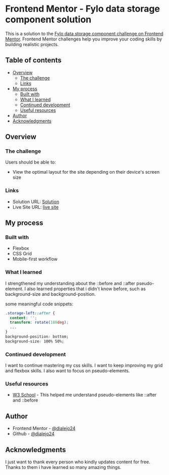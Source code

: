 # Frontend Mentor - Fylo data storage component solution

This is a solution to the [Fylo data storage component challenge on Frontend Mentor](https://www.frontendmentor.io/challenges/fylo-data-storage-component-1dZPRbV5n). Frontend Mentor challenges help you improve your coding skills by building realistic projects. 

## Table of contents

- [Overview](#overview)
  - [The challenge](#the-challenge)
  - [Links](#links)
- [My process](#my-process)
  - [Built with](#built-with)
  - [What I learned](#what-i-learned)
  - [Continued development](#continued-development)
  - [Useful resources](#useful-resources)
- [Author](#author)
- [Acknowledgments](#acknowledgments)


## Overview

### The challenge

Users should be able to:

- View the optimal layout for the site depending on their device's screen size

### Links

- Solution URL: [Solution](https://github.com/dialejo24/fylo-data-storage)
- Live Site URL: [live site](https://dialejo24.github.io/fylo-data-storage/)

## My process

### Built with

- Flexbox
- CSS Grid
- Mobile-first workflow



### What I learned

I strengthened my understanding about the ::before and ::after pseudo-element. I also learned properties that i didn't know before, such as background-size and background-position.

some meaningful code snippets:

```css
.storage-left::after {
  content: '';
  transform: rotate(180deg);
  ...
}
background-position: bottom;
background-size: 100% 50%;
```


### Continued development

I want to continue mastering my css skills. I want to keep improving my grid and flexbox skills. I also want to focus on pseudo-elements.


### Useful resources

- [W3 School](https://my-learning.w3schools.com/courses/?tut=css) - This helped me understand pseudo-elements like ::after and ::before


## Author

- Frontend Mentor - [@dialejo24](https://www.frontendmentor.io/profile/dialejo24)
- Github - [@dialejo24](https://github.com/dialejo24)


## Acknowledgments

I just want to thank every person who kindly updates content for free. Thanks to them i have learned so many amazing things.


